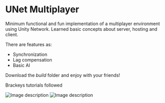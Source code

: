 # UNet Multiplayer

Minimum functional and fun implementation of a multiplayer environment using Unity Network. 
Learned basic concepts about server, hosting and client.

There are features as:

* Synchronization
* Lag compensation
* Basic AI

Download the *build* folder and enjoy with your friends!

Brackeys tutorials followed

![Image description](link-to-image)
![Image description](link-to-image)
